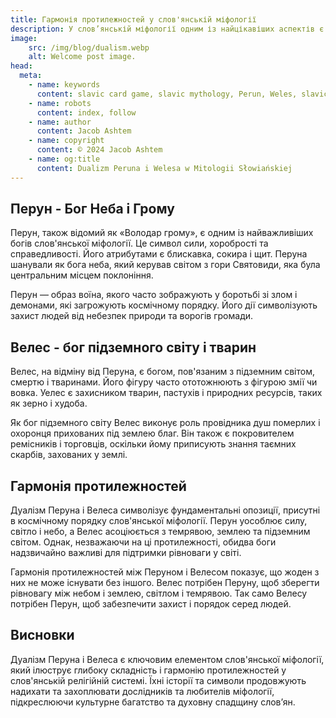 ```yaml
---
title: Гармонія протилежностей у слов'янській міфології
description: У слов’янській міфології одним із найцікавіших аспектів є дуалізм між Перуном і Велесом. Ці два боги представляють протилежні сили і цінності, які, однак, гармонійно співіснують у багатстві слов'янської віри.
image:
    src: /img/blog/dualism.webp
    alt: Welcome post image.
head:
  meta:
    - name: keywords
      content: slavic card game, slavic mythology, Perun, Weles, slavic gods
    - name: robots
      content: index, follow
    - name: author
      content: Jacob Ashtem
    - name: copyright
      content: © 2024 Jacob Ashtem
    - name: og:title
      content: Dualizm Peruna i Welesa w Mitologii Słowiańskiej
---
```

## Перун - Бог Неба і Грому

Перун, також відомий як «Володар грому», є одним із найважливіших богів слов'янської міфології. Це символ сили, хоробрості та справедливості. Його атрибутами є блискавка, сокира і щит. Перуна шанували як бога неба, який керував світом з гори Святовиди, яка була центральним місцем поклоніння.

Перун — образ воїна, якого часто зображують у боротьбі зі злом і демонами, які загрожують космічному порядку. Його дії символізують захист людей від небезпек природи та ворогів громади.

## Велес - бог підземного світу і тварин

Велес, на відміну від Перуна, є богом, пов'язаним з підземним світом, смертю і тваринами. Його фігуру часто ототожнюють з фігурою змії чи вовка. Уелес є захисником тварин, пастухів і природних ресурсів, таких як зерно і худоба.

Як бог підземного світу Велес виконує роль провідника душ померлих і охоронця прихованих під землею благ. Він також є покровителем ремісників і торговців, оскільки йому приписують знання таємних скарбів, захованих у землі.

## Гармонія протилежностей

Дуалізм Перуна і Велеса символізує фундаментальні опозиції, присутні в космічному порядку слов'янської міфології. Перун уособлює силу, світло і небо, а Велес асоціюється з темрявою, землею та підземним світом. Однак, незважаючи на ці протилежності, обидва боги надзвичайно важливі для підтримки рівноваги у світі.

Гармонія протилежностей між Перуном і Велесом показує, що жоден з них не може існувати без іншого. Велес потрібен Перуну, щоб зберегти рівновагу між небом і землею, світлом і темрявою. Так само Велесу потрібен Перун, щоб забезпечити захист і порядок серед людей.

## Висновки

Дуалізм Перуна і Велеса є ключовим елементом слов'янської міфології, який ілюструє глибоку складність і гармонію протилежностей у слов'янській релігійній системі. Їхні історії та символи продовжують надихати та захоплювати дослідників та любителів міфології, підкреслюючи культурне багатство та духовну спадщину слов’ян.